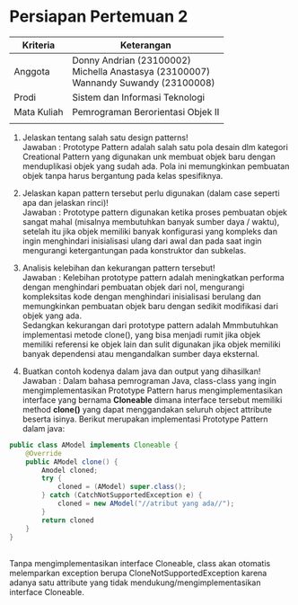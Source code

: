 ﻿# Persiapan Pertemuan 2

| Kriteria | Keterangan |
|--|--|
| Anggota | Donny Andrian       (23100002) <br/>Michella Anastasya  (23100007) <br/>Wannandy Suwandy    (23100008) |
| Prodi | Sistem dan Informasi Teknologi |
| Mata Kuliah | Pemrograman Berorientasi Objek II |
|  |  |

1.  Jelaskan tentang salah satu design patterns!<br/>Jawaban : Prototype Pattern adalah salah satu pola desain dlm kategori Creational Pattern yang digunakan unk membuat objek baru dengan menduplikasi objek yang sudah ada. Pola ini memungkinkan pembuatan objek tanpa harus bergantung pada kelas spesifiknya.

2.  Jelaskan kapan pattern tersebut perlu digunakan (dalam case seperti apa dan jelaskan rinci)!<br/>Jawaban : Prototype pattern digunakan ketika proses pembuatan objek sangat mahal (misalnya membutuhkan banyak sumber daya / waktu), setelah itu jika objek memiliki banyak konfigurasi yang kompleks dan ingin menghindari inisialisasi ulang dari awal dan pada saat ingin mengurangi ketergantungan pada konstruktor dan subkelas.

3.  Analisis kelebihan dan kekurangan pattern tersebut!<br/>Jawaban : Kelebihan prototype pattern adalah meningkatkan performa dengan menghindari pembuatan objek dari nol, mengurangi kompleksitas kode dengan menghindari inisialisasi berulang dan memungkinkan pembuatan objek baru dengan sedikit modifikasi dari objek yang ada. <br/>
Sedangkan kekurangan dari prototype pattern adalah Mmmbutuhkan implementasi metode clone(), yang bisa menjadi rumit jika objek memiliki referensi ke objek lain dan sulit digunakan jika objek memiliki banyak dependensi atau mengandalkan sumber daya eksternal.


4.  Buatkan contoh kodenya dalam java dan output yang dihasilkan!<br/>Jawaban : Dalam bahasa pemrograman Java, class-class yang ingin mengimplementasikan Prototype Pattern harus mengimplementasikan interface yang bernama **Cloneable** dimana interface tersebut memiliki method **clone()** yang dapat menggandakan seluruh object attribute beserta isinya. Berikut merupakan implementasi Prototype Pattern dalam java:<br/>
```java
public class AModel implements Cloneable {
    @Override
    public AModel clone() {
        Amodel cloned;
        try {
            cloned = (AModel) super.class();
        } catch (CatchNotSupportedException e) {
            cloned = new AModel("//atribut yang ada//");
        }
        return cloned
    }
}
```
<br/> 
Tanpa mengimplementasikan interface Cloneable, class akan otomatis melemparkan exception berupa CloneNotSupportedException karena adanya satu attribute yang tidak mendukung/mengimplementasikan interface Cloneable.
